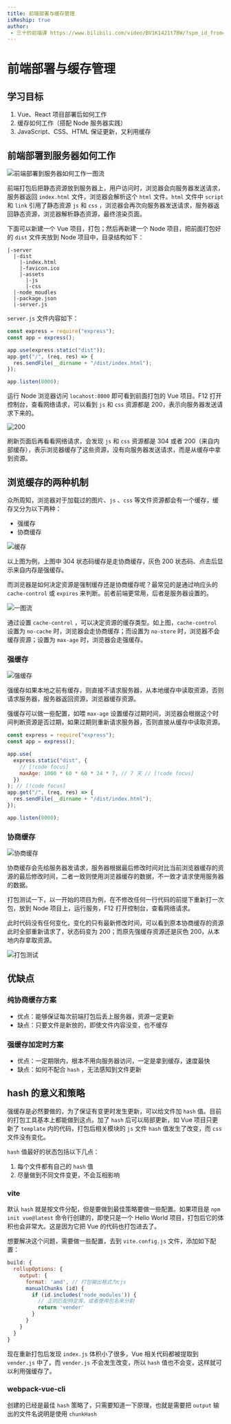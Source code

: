 ```yaml
---
title: 前端部署与缓存管理
isReship: true
author:
 - 三十的前端课 https://www.bilibili.com/video/BV1K1421t7BW/?spm_id_from=333.1387.upload.video_card.click
---
```


# 前端部署与缓存管理

## 学习目标

1. Vue、React 项目部署后如何工作
2. 缓存如何工作（搭配 Node 服务器实践）
3. JavaScript、CSS、HTML 保证更新，又利用缓存

## 前端部署到服务器如何工作

![前端部署到服务器如何工作一图流](https://pic1.imgdb.cn/item/67e977260ba3d5a1d7e6ec2e.png)

前端打包后把静态资源放到服务器上，用户访问时，浏览器会向服务器发送请求，服务器返回 `index.html` 文件，浏览器会解析这个 `html` 文件。`html` 文件中 `script` 和 `link` 引用了静态资源 `js` 和 `css` ，浏览器会再次向服务器发送请求，服务器返回静态资源，浏览器解析静态资源，最终渲染页面。

下面可以新建一个 Vue 项目，打包；然后再新建一个 Node 项目，把前面打包好的 `dist` 文件夹放到 Node 项目中，目录结构如下：

```
|-server
  |-dist
    |-index.html
    |-favicon.ico
    |-assets
      |-js
      |-css
  |-node_moudles
  |-package.json
  |-server.js
```

`server.js` 文件内容如下：

```js
const express = require("express");
const app = express();

app.use(express.static("dist"));
app.get("/", (req, res) => {
  res.sendFile(__dirname + "/dist/index.html");
});

app.listen(8000);
```

运行 Node 浏览器访问 `locahost:8000` 即可看到前面打包的 Vue 项目。F12 打开控制台，查看网络请求，可以看到 `js` 和 `css` 资源都是 200，表示向服务器发送请求下来的。

![200](https://pic1.imgdb.cn/item/67ab02ecd0e0a243d4fe4fb5.png)

刷新页面后再看看网络请求，会发现 `js` 和 `css` 资源都是 304 或者 200（来自内部缓存），表示浏览器缓存了这些资源，没有向服务器发送请求，而是从缓存中拿到资源。

## 浏览缓存的两种机制

众所周知，浏览器对于加载过的图片、`js` 、`css` 等文件资源都会有一个缓存，缓存又分为以下两种：

- 强缓存
- 协商缓存

![缓存](https://pic1.imgdb.cn/item/67ab13f3d0e0a243d4fe5567.png)

以上图为例，上图中 304 状态码缓存是走协商缓存，灰色 200 状态码、点击后显示来自内存是强缓存。

而浏览器是如何决定资源是强制缓存还是协商缓存呢？最常见的是通过响应头的 `cache-control` 或 `expires` 来判断。前者前端更常用，后者是服务器设置的。

![一图流](https://pic1.imgdb.cn/item/67ab14f1d0e0a243d4fe55d4.png)

通过设置 `cache-control` ，可以决定资源的缓存类型。如上图，`cache-control` 设置为 `no-cache` 时，浏览器会走协商缓存；而设置为 `no-store` 时，浏览器不会缓存资源；设置为 `max-age` 时，浏览器会走强缓存。

### 强缓存

![强缓存](https://pic1.imgdb.cn/item/67ab15fcd0e0a243d4fe5601.png)

强缓存如果本地之前有缓存，则直接不请求服务器，从本地缓存中读取资源，否则请求服务器，服务器返回资源，浏览器缓存资源。

强缓存可以做一些配置，如喂 `max-age` 设置缓存过期时间，浏览器会根据这个时间判断资源是否过期，如果过期则重新请求服务器，否则直接从缓存中读取资源。

```js
const express = require("express");
const app = express();

app.use(
  express.static("dist", {
    // [!code focus]
    maxAge: 1000 * 60 * 60 * 24 * 7, // 7 天 // [!code focus]
  })
); // [!code focus]
app.get("/", (req, res) => {
  res.sendFile(__dirname + "/dist/index.html");
});

app.listen(8000);
```

### 协商缓存

![协商缓存](https://pic1.imgdb.cn/item/67ab163dd0e0a243d4fe5609.png)

协商缓存会先给服务器发请求，服务器根据最后修改时间对比当前浏览器缓存的资源的最后修改时间，二者一致则使用浏览器缓存的数据，不一致才请求使用服务器的数据。

打包测试一下，以一开始的项目为例，在不修改任何一行代码的前提下重新打一次包，放到 Node 项目上，运行服务，F12 打开控制台，查看网络请求。

此时代码没有任何变化，变化的只有最新修改时间，可以看到原本协商缓存的资源此时全部重新请求了，状态码变为 200；而原先强缓存资源还是灰色 200，从本地内存拿取资源。

![打包测试](https://pic1.imgdb.cn/item/67ab1798d0e0a243d4fe5656.png)

## 优缺点

### 纯协商缓存方案

- 优点：能够保证每次前端打包后丢上服务器，资源一定更新
- 缺点：只要文件是新放的，即使文件内容没变，也不缓存

### 强缓存加定时方案

- 优点：一定期限内，根本不用向服务器访问，一定是拿到缓存，速度最快
- 缺点：如何不配合 `hash` ，无法感知到文件更新

## hash 的意义和策略

强缓存是必然要做的，为了保证有变更时发生更新，可以给文件加 `hash` 值。目前的打包工具基本上都能做到这点。加了 `hash` 后可以局部更新，如 Vue 项目只更新了 `template` 内的代码，打包后相关模块的 `js` 文件 `hash` 值发生了改变，而 `css` 文件没有变化。

`hash` 值最好的状态包括以下几点：

1. 每个文件都有自己的 `hash` 值
2. 尽量做到不同文件变更，不会互相影响

### vite

默认 `hash` 就是按文件分配，但是要做到最佳策略要做一些配置。如果项目是 `npm init vue@latest` 命令行创建的，即使只是一个 Hello World 项目，打包后它的体积也会非常大。这是因为它把 Vue 的代码也打包进去了。

想要解决这个问题，需要做一些配置，去到 `vite.config.js` 文件，添加如下配置：

```js
build: {
  rollupOptions: {
    output: {
      format: 'amd', // 打包输出格式为cjs
      manualChunks (id) {
        if (id.includes('node_modules')) {
          // 正则匹配特定库，或者使用包名来分割
          return 'vender'
        }
      }
    }
  }
}
```

现在重新打包后发现 `index.js` 体积小了很多，Vue 相关代码都被提取到 `vender.js` 中了，而 `vender.js` 不会发生改变，所以 `hash` 值也不会变，这样就可以利用强缓存了。

### webpack-vue-cli

创建的已经是最佳 `hash` 策略了，只需要知道一下原理，也就是需要把 `output` 输出的文件名说明是使用 `chunkHash`
